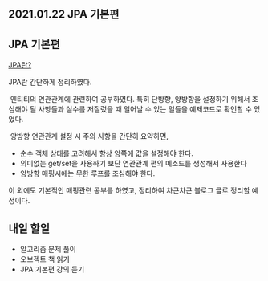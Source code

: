 ## 2021.01.22 JPA 기본편

## JPA 기본편
[JPA란?](https://hyeonic.tistory.com/71)

JPA란 간단하게 정리하였다. 

&nbsp;엔티티의 연관관계에 관련하여 공부하였다. 특히 단방향, 양방향을 설정하기 위해서 조심해야 될 사항들과 실수를 저질렀을 때 일어날 수 있는 일들을 예제코드로 확인할 수 있었다.

&nbsp;양방향 연관관계 설정 시 주의 사항을 간단히 요약하면,
 - 순수 객체 상태를 고려해서 항상 양쪽에 값을 설정해야 한다.
 - 의미없는 get/set을 사용하기 보단 연관관계 편의 메소드를 생성해서 사용한다
 - 양방향 매핑시에는 무한 루프를 조심해야 한다.
 
이 외에도 기본적인 매핑관련 공부를 하였고, 정리하여 차근차근 블로그 글로 정리할 예정이다.

## 내일 할일
 - 알고리즘 문제 풀이
 - 오브젝트 책 읽기
 - JPA 기본편 강의 듣기
